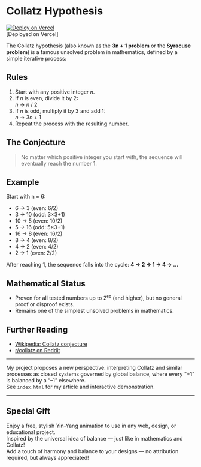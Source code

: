 # Collatz Hypothesis

[![Deploy on Vercel](https://vercel.com/button)](https://collatz-hypothesis.vercel.app/)  
[Deployed on Vercel]

The Collatz hypothesis (also known as the **3n + 1 problem** or the **Syracuse problem**) is a famous unsolved problem in mathematics, defined by a simple iterative process:

## Rules

1. Start with any positive integer *n*.
2. If *n* is even, divide it by 2:  
   *n* → *n* / 2
3. If *n* is odd, multiply it by 3 and add 1:  
   *n* → 3*n* + 1
4. Repeat the process with the resulting number.

## The Conjecture

> No matter which positive integer you start with, the sequence will eventually reach the number 1.

## Example

Start with n = 6:

- 6 → 3 (even: 6/2)
- 3 → 10 (odd: 3×3+1)
- 10 → 5 (even: 10/2)
- 5 → 16 (odd: 5×3+1)
- 16 → 8 (even: 16/2)
- 8 → 4 (even: 8/2)
- 4 → 2 (even: 4/2)
- 2 → 1 (even: 2/2)

After reaching 1, the sequence falls into the cycle: **4 → 2 → 1 → 4 → ...**

## Mathematical Status

- Proven for all tested numbers up to 2⁶⁰ (and higher), but no general proof or disproof exists.
- Remains one of the simplest unsolved problems in mathematics.

## Further Reading

- [Wikipedia: Collatz conjecture](https://en.wikipedia.org/wiki/Collatz_conjecture)
- [r/collatz on Reddit](https://www.reddit.com/r/collatz/)

---

My project proposes a new perspective: interpreting Collatz and similar processes as closed systems governed by global balance, where every “+1” is balanced by a “–1” elsewhere.  
See `index.html` for my article and interactive demonstration.

---

## Special Gift

Enjoy a free, stylish Yin-Yang animation to use in any web, design, or educational project.  
Inspired by the universal idea of balance — just like in mathematics and Collatz!  
Add a touch of harmony and balance to your designs — no attribution required, but always appreciated!